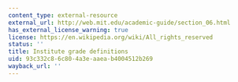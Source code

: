 ```yaml
---
content_type: external-resource
external_url: http://web.mit.edu/academic-guide/section_06.html
has_external_license_warning: true
license: https://en.wikipedia.org/wiki/All_rights_reserved
status: ''
title: Institute grade definitions
uid: 93c332c8-6c80-4a3e-aaea-b4004512b269
wayback_url: ''
---
```


